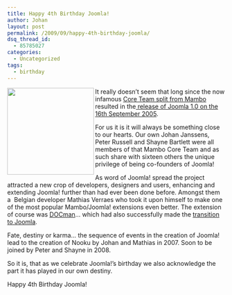 ```yaml
---
title: Happy 4th Birthday Joomla!
author: Johan
layout: post
permalink: /2009/09/happy-4th-birthday-joomla/
dsq_thread_id:
  - 85785027
categories:
  - Uncategorized
tags:
  - birthday
---
```

[<img style="border: 0pt none;" src="http://farm4.static.flickr.com/3479/3924015743_db56412c23_m.jpg" border="0" alt="" width="200" height="200" align="left" />][1]It really doesn&#8217;t seem that long since the now infamous [Core Team split from Mambo][2] resulted in the[ release of Joomla 1.0 on the 16th September 2005][3].

For us it is it will always be something close to our hearts. Our own Johan Janssens, Peter Russell and Shayne Bartlett were all members of that Mambo Core Team and as such share with sixteen others the unique privilege of being co-founders of Joomla!

<!--more-->

As word of Joomla! spread the project attracted a new crop of developers, designers and users, enhancing and extending Joomla! further than had ever been done before. Amongst them a  Belgian developer Mathias Verraes who took it upon himself to make one of the most popular Mambo/Joomla! extensions even better. The extension of course was [DOCman][4]&#8230; which had also successfully made the [transition to Joomla][5].

Fate, destiny or karma&#8230; the sequence of events in the creation of Joomla! lead to the creation of Nooku by Johan and Mathias in 2007. Soon to be joined by Peter and Shayne in 2008.

So it is, that as we celebrate Joomla!&#8217;s birthday we also acknowledge the part it has played in our own destiny.

Happy 4th Birthday Joomla!

 [1]: http://www.flickr.com/photos/joomlatools/3924015743/ "Joomla's 4th Birthday by joomlatools, on Flickr"
 [2]: http://forum.joomla.org/viewtopic.php?t=72
 [3]: http://www.joomla.org/announcements/general-news/164-baby-joomla-cuts-its-first-tooth.html
 [4]: http://www.joomladocman.com
 [5]: http://extensions.joomla.org/extensions/directory-a-documentation/downloads/82